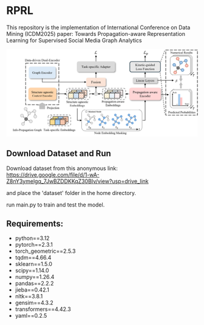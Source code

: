 # RPRL

This repository is the implementation of International Conference on Data Mining (ICDM2025) paper: Towards Propagation-aware Representation Learning for Supervised Social Media Graph Analytics

![SNS](RPRL.png)

## Download Dataset and Run

Download dataset from this anonymous link: https://drive.google.com/file/d/1-wA-Z8nY3ymelgq_7JwBZDDKKqZ30BIv/view?usp=drive_link

and place the 'dataset' folder in the home directory.

run main.py to train and test the model.

## Requirements:
- python==3.12
- pytorch==2.3.1
- torch_geometric==2.5.3
- tqdm==4.66.4
- sklearn==1.5.0
- scipy==1.14.0
- numpy==1.26.4
- pandas==2.2.2
- jieba==0.42.1
- nltk==3.8.1
- gensim==4.3.2
- transformers==4.42.3
- yaml==0.2.5
